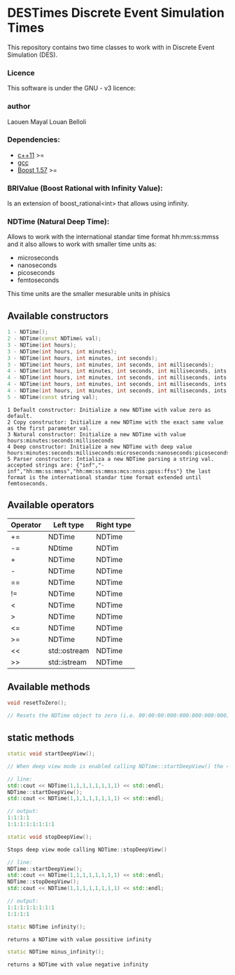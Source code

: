 # DESTimes Discrete Event Simulation Times
This repository contains two time classes to work with in Discrete Event Simulation (DES).

### Licence
This software is under the GNU - v3 licence:

### author
Laouen Mayal Louan Belloli

### Dependencies:
 - [c++11]  >=
 - [gcc]
 - [Boost 1.57] >=

### BRIValue (Boost Rational with Infinity Value): 
Is an extension of boost_rational\<int\> that allows using infinity.

### NDTime (Natural Deep Time):
Allows to work with the international standar time format hh:mm:ss:mmss and it also allows to work with smaller time units as: 
* microseconds 
* nanoseconds
* picoseconds
* femtoseconds

This time units are the smaller mesurable units in phisics

## Available constructors

```c++
1 - NDTime();
2 - NDTime(const NDTime& val);
3 - NDTime(int hours);
3 - NDTime(int hours, int minutes);
3 - NDTime(int hours, int minutes, int seconds);
3 - NDTime(int hours, int minutes, int seconds, int milliseconds);
4 - NDTime(int hours, int minutes, int seconds, int milliseconds, ints microseconds);
4 - NDTime(int hours, int minutes, int seconds, int milliseconds, ints microseconds, int nanoseconds);
4 - NDTime(int hours, int minutes, int seconds, int milliseconds, ints microseconds, int nanoseconds, int picoseconds);
4 - NDTime(int hours, int minutes, int seconds, int milliseconds, ints microseconds, int nanoseconds, int picoseconds, int femtoseconds);
5 - NDTime(const string val);
```

	1 Default constructor: Initialize a new NDTime with value zero as default.
	2 Copy constructor: Initialize a new NDTime with the exact same value as the first parameter val.
	3 Natural constructor: Initialize a new NDTime with value hours:minutes:seconds:milliseconds
	4 Deep constructor: Initialize a new NDTime with deep value hours:minutes:seconds:milliseconds:microseconds:nanoseconds:picoseconds:femtoseconds
	5 Parser constructor: Intializa a new NDTime parsing a string val. accepted strings are: {"inf","-inf","hh:mm:ss:mmss","hh:mm:ss:mmss:mcs:nnss:ppss:ffss"} the last format is the international standar time format extended until femtoseconds.

## Available operators

| Operator | Left type    | Right type |
|----------|--------------|------------|
| +=       | NDTime       | NDTime     |
| -=       | NDtime       | NDTim      |
| +        | NDTime       | NDTime     |
| -        | NDTime       | NDTime     |
| ==       | NDTime       | NDTime     |
| !=       | NDTime       | NDTime     |
| <        | NDTime       | NDTime     |
| >        | NDTime       | NDTime     |
| <=       | NDTime       | NDTime     |
| >=       | NDTime       | NDTime     |
| <<       | std::ostream | NDTime     |
| >>       | std::istream | NDTime     |

## Available methods

```c++
void resetToZero();

// Resets the NDTime object to zero (i.e. 00:00:00:000:000:000:000:000)
```

## static methods

```c++
static void startDeepView();

// When deep view mode is enabled calling NDTime::startDeepView() the << operator start printing all the units from hours to femtoseconds.

// line:
std::cout << NDTime(1,1,1,1,1,1,1,1) << std::endl;
NDTime::startDeepView();
std::cout << NDTime(1,1,1,1,1,1,1,1) << std::endl;

// output:
1:1:1:1
1:1:1:1:1:1:1:1
```

```c++
static void stopDeepView();

Stops deep view mode calling NDTime::stopDeepView()

// line:
NDTime::startDeepView();
std::cout << NDTime(1,1,1,1,1,1,1,1) << std::endl;
NDTime::stopDeepView();
std::cout << NDTime(1,1,1,1,1,1,1,1) << std::endl;

// output:
1:1:1:1:1:1:1:1
1:1:1:1
```

```c++
static NDTime infinity();

returns a NDTime with value possitive infinity
```

```c++
static NDTime minus_infinity();

returns a NDTime with value negative infinity
```

   [C++11]: <https://gcc.gnu.org/projects/cxx-status.html#cxx11>
   [gcc]: <https://gcc.gnu.org/>
   [Boost 1.57]: <http://www.boost.org/users/history/version_1_57_0.html>